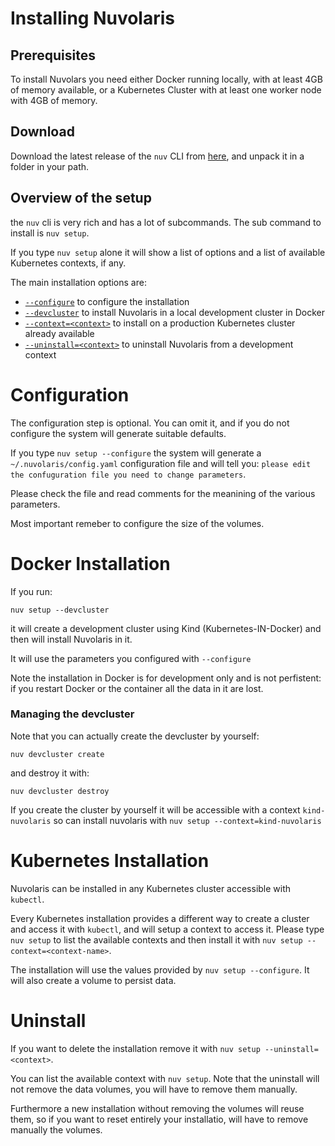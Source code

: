 # Installing Nuvolaris


## Prerequisites 

To install Nuvolars you need either Docker running locally, with at least 4GB of memory available, or a Kubernetes Cluster with at least one worker node with 4GB of memory.

## Download

Download the latest release of the `nuv` CLI from [here](https://github.com/nuvolaris/nuvolaris/releases), and unpack it in a folder in your path.

## Overview of the setup

the `nuv` cli is very rich and has a lot of subcommands. The sub command to install is `nuv setup`.

If you type `nuv setup` alone it will show a list of options and a list of available Kubernetes contexts, if any.

The main installation options are:

- [`--configure`](#configuration) to configure the installation
- [`--devcluster`](#docker-installation) to install  Nuvolaris in a local development cluster in Docker
- [`--context=<context>`](#kubernetes-installation) to install on a production Kubernetes cluster already available
- [`--uninstall=<context>`](#uninstall) to uninstall Nuvolaris from a development context

# Configuration

The configuration step is optional. You can omit it, and if you do not configure the system will generate suitable defaults.

If you type `nuv setup --configure` the system will generate a `~/.nuvolaris/config.yaml` configuration file and will tell you: `please edit the confuguration file you need to change parameters`.

Please check the file and read comments for the meanining of the various parameters.

Most important remeber to configure the  size of the volumes.

# Docker Installation

If you run:

`nuv setup --devcluster`

it will create a development cluster using Kind (Kubernetes-IN-Docker) and then will install Nuvolaris in it.

It will use the parameters you configured with `--configure`

Note the installation in Docker is for development only and is not perfistent: if you restart Docker or the container all the data in it are lost.

### Managing the devcluster

Note that you can actually create the devcluster by yourself:

`nuv devcluster create`
 
 and destroy it with:

 `nuv devcluster destroy`

 If you create the cluster by yourself it will be accessible with a context `kind-nuvolaris` so can install nuvolaris with `nuv setup --context=kind-nuvolaris`

# Kubernetes Installation

Nuvolaris can be installed in any Kubernetes cluster accessible with `kubectl`. 

Every Kubernetes installation provides a different way to create a cluster and access it with `kubectl`, and will setup a context to access it. Please type `nuv setup` to list the available contexts and then install it with `nuv setup --context=<context-name>`.

The installation will use the values provided by `nuv setup --configure`. It will also create a volume to persist data.

# Uninstall

If you want to delete the installation remove it with `nuv setup --uninstall=<context>`.

You can list the available context with `nuv setup`. Note that the uninstall will not remove the data volumes, you will have to remove them manually. 

Furthermore a new installation without removing the volumes will reuse them, so if you want to reset entirely your installatio, will have to remove manually the volumes. 
